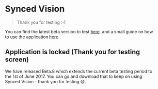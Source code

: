 # Synced Vision
> Thank you for testing :-)

You can find the latest beta version to test [here](https://github.com/SyncedDK/Vision/releases), and a small guide on how to use the application [here](https://github.com/SyncedDK/Vision/wiki).

## Application is locked (Thank you for testing screen)
We have released Beta.8 which extends the current beta testing period to the 1st of June 2017. You can go and download that to keep on using Synced Vision - thank you for testing :smile:.
